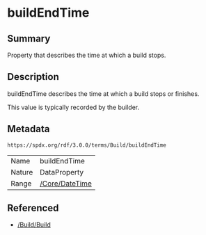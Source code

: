<!-- Automatically generated by spec-parser v2.3.0 on 2024-07-09T17:43:37.025898+00:00 -->
<!-- SPDX-License-Identifier: Community-Spec-1.0 -->

# buildEndTime

## Summary

Property that describes the time at which a build stops.


## Description

buildEndTime describes the time at which a build stops or finishes.

This value is typically recorded by the builder.


## Metadata

`https://spdx.org/rdf/3.0.0/terms/Build/buildEndTime`


| | |
|---|---|
| Name | buildEndTime |
| Nature | DataProperty |
| Range | [/Core/DateTime](../../Core/Datatypes/DateTime.md) |




## Referenced

- [/Build/Build](../../Build/Classes/Build.md)


